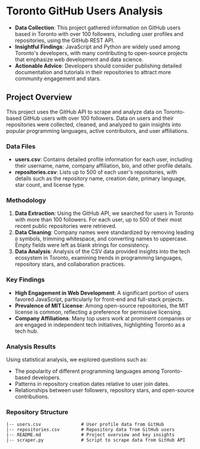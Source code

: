 # Toronto GitHub Users Analysis

- **Data Collection**: This project gathered information on GitHub users based in Toronto with over 100 followers, including user profiles and repositories, using the GitHub REST API.
- **Insightful Findings**: JavaScript and Python are widely used among Toronto's developers, with many contributing to open-source projects that emphasize web development and data science.
- **Actionable Advice**: Developers should consider publishing detailed documentation and tutorials in their repositories to attract more community engagement and stars.

## Project Overview

This project uses the GitHub API to scrape and analyze data on Toronto-based GitHub users with over 100 followers. Data on users and their repositories were collected, cleaned, and analyzed to gain insights into popular programming languages, active contributors, and user affiliations.

### Data Files

- **users.csv**: Contains detailed profile information for each user, including their username, name, company affiliation, bio, and other profile details.
- **repositories.csv**: Lists up to 500 of each user's repositories, with details such as the repository name, creation date, primary language, star count, and license type.

### Methodology

1. **Data Extraction**: Using the GitHub API, we searched for users in Toronto with more than 100 followers. For each user, up to 500 of their most recent public repositories were retrieved.
2. **Data Cleaning**: Company names were standardized by removing leading `@` symbols, trimming whitespace, and converting names to uppercase. Empty fields were left as blank strings for consistency.
3. **Data Analysis**: Analysis of the CSV data provided insights into the tech ecosystem in Toronto, examining trends in programming languages, repository stars, and collaboration practices.

### Key Findings

- **High Engagement in Web Development**: A significant portion of users favored JavaScript, particularly for front-end and full-stack projects.
- **Prevalence of MIT License**: Among open-source repositories, the MIT license is common, reflecting a preference for permissive licensing.
- **Company Affiliations**: Many top users work at prominent companies or are engaged in independent tech initiatives, highlighting Toronto as a tech hub.

### Analysis Results

Using statistical analysis, we explored questions such as:
- The popularity of different programming languages among Toronto-based developers.
- Patterns in repository creation dates relative to user join dates.
- Relationships between user followers, repository stars, and open-source contributions.

### Repository Structure

```plaintext
|-- users.csv               # User profile data from GitHub
|-- repositories.csv        # Repository data from GitHub users
|-- README.md               # Project overview and key insights
|-- scraper.py              # Script to scrape data from GitHub API
```

